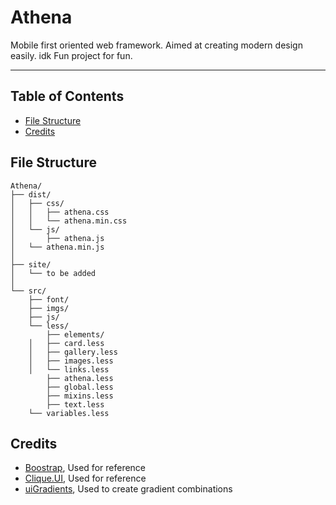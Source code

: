 # Athena
Mobile first oriented web framework. Aimed at creating modern design easily. idk
Fun project for fun.

---

## Table of Contents
* [File Structure](#file-structure)
* [Credits](#credits)

## File Structure

```text
Athena/
├── dist/
│   ├── css/
│   │   ├── athena.css
│   │	└── athena.min.css
│   └── js/
│       ├── athena.js
│	└── athena.min.js
│
├── site/
│   └── to be added
│
└── src/
    ├── font/
    ├── imgs/
    ├── js/
    └── less/
        ├── elements/
	│   ├── card.less
	│   ├── gallery.less
    │   ├── images.less
 	│   └── links.less
        ├── athena.less
        ├── global.less
        ├── mixins.less
        ├── text.less
 	└── variables.less
```

## Credits
* [Boostrap](https://github.com/twbs/bootstrap), Used for reference
* [Clique.UI](https://github.com/CliqueStudios/Clique.UI), Used for reference
* [uiGradients](https://uigradients.com/), Used to create gradient combinations
